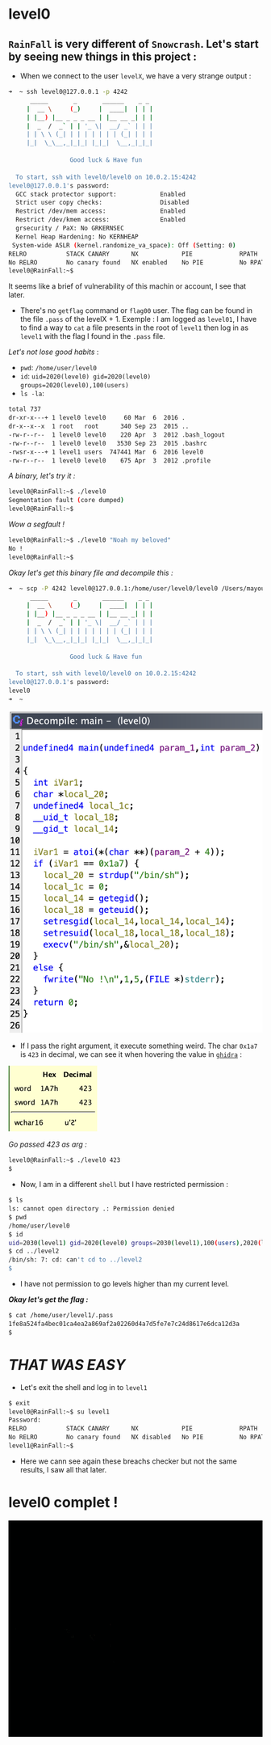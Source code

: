 # level0

## `RainFall` is very different of `Snowcrash`. Let's start by seeing new things in this project :

- When we connect to the user `levelX`, we have a very strange output :
```sh
➜  ~ ssh level0@127.0.0.1 -p 4242
	  _____       _       ______    _ _
	 |  __ \     (_)     |  ____|  | | |
	 | |__) |__ _ _ _ __ | |__ __ _| | |
	 |  _  /  _` | | '_ \|  __/ _` | | |
	 | | \ \ (_| | | | | | | | (_| | | |
	 |_|  \_\__,_|_|_| |_|_|  \__,_|_|_|

                 Good luck & Have fun

  To start, ssh with level0/level0 on 10.0.2.15:4242
level0@127.0.0.1's password:
  GCC stack protector support:            Enabled
  Strict user copy checks:                Disabled
  Restrict /dev/mem access:               Enabled
  Restrict /dev/kmem access:              Enabled
  grsecurity / PaX: No GRKERNSEC
  Kernel Heap Hardening: No KERNHEAP
 System-wide ASLR (kernel.randomize_va_space): Off (Setting: 0)
RELRO           STACK CANARY      NX            PIE             RPATH      RUNPATH      FILE
No RELRO        No canary found   NX enabled    No PIE          No RPATH   No RUNPATH   /home/user/level0/level0
level0@RainFall:~$
```
It seems like a brief of vulnerability of this machin or account, I see that later.

- There's no `getflag` command or `flag00` user. The flag can be found in the file `.pass` of the levelX + 1. Exemple : I am logged as `level01`, I have to find a way to `cat` a file presents in the root of `level1` then log in as `level1` with the flag I found in the `.pass` file.

_Let's not lose good habits_ :
- `pwd`: `/home/user/level0`
- `id`: `uid=2020(level0) gid=2020(level0) groups=2020(level0),100(users)`
- `ls -la`:
```sh
total 737
dr-xr-x---+ 1 level0 level0     60 Mar  6  2016 .
dr-x--x--x  1 root   root      340 Sep 23  2015 ..
-rw-r--r--  1 level0 level0    220 Apr  3  2012 .bash_logout
-rw-r--r--  1 level0 level0   3530 Sep 23  2015 .bashrc
-rwsr-x---+ 1 level1 users  747441 Mar  6  2016 level0
-rw-r--r--  1 level0 level0    675 Apr  3  2012 .profile
```

_A binary, let's try it :_

```sh
level0@RainFall:~$ ./level0
Segmentation fault (core dumped)
level0@RainFall:~$
```

_Wow a segfault !_

```sh
level0@RainFall:~$ ./level0 "Noah my beloved"
No !
level0@RainFall:~$
```

_Okay let's get this binary file and decompile this :_

```sh
➜  ~ scp -P 4242 level0@127.0.0.1:/home/user/level0/level0 /Users/mayoub/Desktop/
	  _____       _       ______    _ _
	 |  __ \     (_)     |  ____|  | | |
	 | |__) |__ _ _ _ __ | |__ __ _| | |
	 |  _  /  _` | | '_ \|  __/ _` | | |
	 | | \ \ (_| | | | | | | | (_| | | |
	 |_|  \_\__,_|_|_| |_|_|  \__,_|_|_|

                 Good luck & Have fun

  To start, ssh with level0/level0 on 10.0.2.15:4242
level0@127.0.0.1's password:
level0                                                                                                                                                                    100%  730KB   1.4MB/s   00:00
➜  ~
```

![binary_0](Ressources/binary_0.png)

- If I pass the right argument, it execute something weird. The char `0x1a7` is `423` in decimal, we can see it when hovering the value in [`ghidra`](https://ghidra-sre.org/) :

![value](Ressources/value.png)

_Go passed 423 as arg :_

```sh
level0@RainFall:~$ ./level0 423
$
```

- Now, I am in a different `shell` but I have restricted permission :

```sh
$ ls
ls: cannot open directory .: Permission denied
$ pwd
/home/user/level0
$ id
uid=2030(level1) gid=2020(level0) groups=2030(level1),100(users),2020(level0)
$ cd ../level2
/bin/sh: 7: cd: can't cd to ../level2
$
```

- I have not permission to go levels higher than my current level.

**_Okay let's get the flag :_**

```sh
$ cat /home/user/level1/.pass
1fe8a524fa4bec01ca4ea2a869af2a02260d4a7d5fe7e7c24d8617e6dca12d3a
$
```

# _THAT WAS EASY_

- Let's exit the shell and log in to `level1`

```sh
$ exit
level0@RainFall:~$ su level1
Password:
RELRO           STACK CANARY      NX            PIE             RPATH      RUNPATH      FILE
No RELRO        No canary found   NX disabled   No PIE          No RPATH   No RUNPATH   /home/user/level1/level1
level1@RainFall:~$
```

- Here we cann see again these breachs checker but not the same results, I saw all that later.

# level0 complet !
![yeah](../assets/yeah.gif)